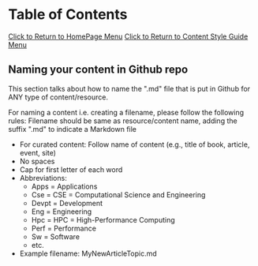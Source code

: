Table of Contents
===============================
[Click to Return to HomePage Menu](../../README.md)
[Click to Return to Content Style Guide Menu](../ContentStyleGuide.md)

## Naming your content in Github repo
This section talks about how to name the ".md" file that is put in Github for ANY type of content/resource. 

For naming a content i.e. creating a filename, please follow the following rules: Filename should be same as resource/content name, adding the suffix ".md" to indicate a Markdown file

- For curated content: Follow name of content (e.g., title of book, article, event, site)
- No spaces
- Cap for first letter of each word
- Abbreviations:
  - Apps = Applications
  - Cse = CSE = Computational Science and Engineering
  - Devpt = Development
  - Eng = Engineering
  - Hpc = HPC = High-Performance Computing
  - Perf = Performance
  - Sw = Software
  - etc.
- Example filename: MyNewArticleTopic.md

<!---
   Publish: no
---!>
